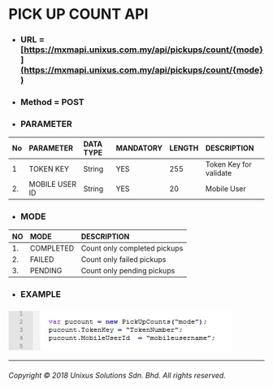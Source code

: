 # PICK UP COUNT API

* ### URL = [https://mxmapi.unixus.com.my/api/pickups/count/{mode}](https://mxmapi.unixus.com.my/api/pickups/count/{mode})
* ### Method = POST
* ### PARAMETER

| No | PARAMETER | DATA TYPE | MANDATORY | LENGTH | DESCRIPTION |
| :--- | :--- | :--- | :--- | :--- | :--- |
| 1 | TOKEN KEY | String | YES | 255 | Token Key for validate |
| 2. | MOBILE USER ID | String | YES | 20 | Mobile User |

* ### MODE

| NO | MODE | DESCRIPTION |
| :--- | :--- | :--- |
| 1. | COMPLETED | Count only completed pickups |
| 2. | FAILED | Count only failed pickups |
| 3. | PENDING | Count only pending pickups |

* ### EXAMPLE

### ![](/assets/pickupcount.JPG)

---

###### Copyright © 2018 Unixus Solutions Sdn. Bhd. All rights reserved.



